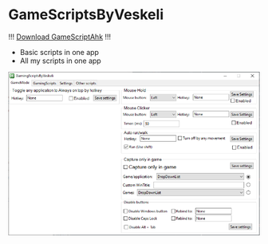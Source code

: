 # GameScriptsByVeskeli

!!! [Download GameScriptAhk](https://github.com/veskeli/GameScriptsByVeskeli/releases/download/0.12/GameScripts.ahk) !!!

+ Basic scripts in one app
+ All my scripts in one app

![Preview](https://raw.githubusercontent.com/veskeli/GameScriptsByVeskeli/main/GamingSciptPicture.png)
